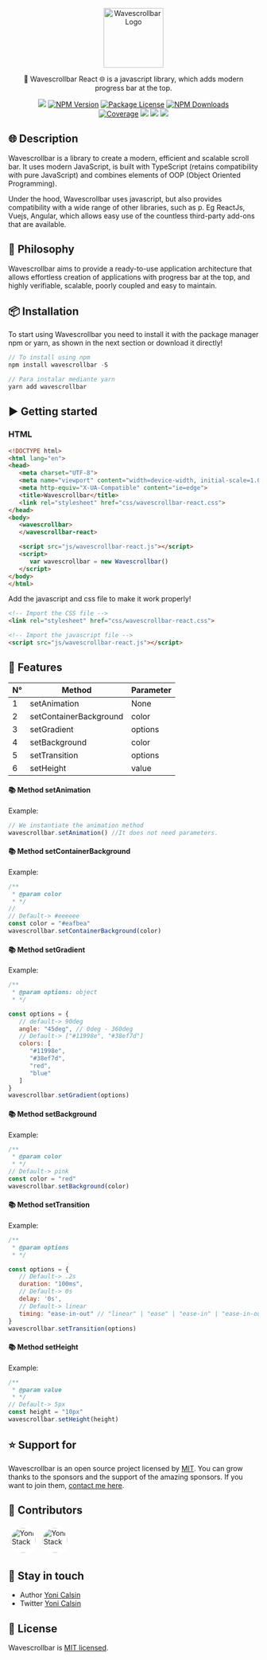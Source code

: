 [2]: https://github.com/yonicb
[1]: https://github.com/yonicb/wavescrollbar-react

<p align="center">
  <a href="https://github.com/yonicb/wavescrollbar-react" target="blank"><img src="https://i.ibb.co/0KhDcfW/ezgif-1-368d1a644eb7.png" width="120" alt="Wavescrollbar Logo" /></a>
</p>

<p align="center">
🚀 Wavescrollbar React 🌐 is a javascript library, which adds modern progress bar at the top.
</p>
<p align="center" style="max-width: 450px; margin: auto;">
   <a href="https://github.com/yonicb/wavescrollbar-react"><img src="https://img.shields.io/spiget/stars/1000?color=brightgreen&label=Star&logo=github" /></a>
   <a href="https://www.npmjs.com/wavescrollbar-react" target="_blank">
   <img src="https://img.shields.io/npm/v/wavescrollbar-react" alt="NPM Version" /></a>
   <a href="https://www.npmjs.com/wavescrollbar-react" target="_blank">
   <img src="https://img.shields.io/npm/l/wavescrollbar-react" alt="Package License" /></a>
   <a href="https://www.npmjs.com/wavescrollbar-react" target="_blank">
   <img src="https://img.shields.io/npm/dm/wavescrollbar-react" alt="NPM Downloads" /></a>
   <a href="https://github.com/yonicb/wavescrollbar-react" target="_blank">
   <img src="https://s3.amazonaws.com/assets.coveralls.io/badges/coveralls_95.svg" alt="Coverage" /></a>
   <a href="https://github.com/yonicb/wavescrollbar-react"><img src="https://img.shields.io/badge/Github%20Page-Wavescrollbar-yellow?style=flat-square&logo=github" /></a>
   <a href="https://github.com/yonicb"><img src="https://img.shields.io/badge/Author-Yoni%20Calsin-blueviolet?style=flat-square&logo=appveyor" /></a>
   <a href="https://twitter.com/yonicb" target="_blank">
   <img src="https://img.shields.io/twitter/follow/yonicalsin.svg?style=social&label=Follow"></a>
</p>

## 🌐 Description

<p>
Wavescrollbar is a library to create a modern, efficient and scalable scroll bar. It uses modern JavaScript, is built with TypeScript (retains compatibility with pure JavaScript) and combines elements of OOP (Object Oriented Programming).
</p>

<p>Under the hood, Wavescrollbar uses javascript, but also provides compatibility with a wide range of other libraries, such as p. Eg ReactJs, Vuejs, Angular, which allows easy use of the countless third-party add-ons that are available.</p>

## 📝 Philosophy

<p>Wavescrollbar aims to provide a ready-to-use application architecture that allows effortless creation of applications with progress bar at the top, and highly verifiable, scalable, poorly coupled and easy to maintain.</p>


## 📦 Installation

To start using Wavescrollbar you need to install it with the package manager npm or yarn, as shown in the next section or download it directly!

``` ts
// To install using npm
npm install wavescrollbar -S

// Para instalar mediante yarn
yarn add wavescrollbar
```

<!-- ## Getting started -->
## ▶️ Getting started

<p>
<!-- Como lo habia mencionado anteriormente, Wavescroll tambien esta disponible para las biblitecas Reactjs, Vuejs y Angular. -->
</p>

### HTML
``` html
<!DOCTYPE html>
<html lang="en">
<head>
   <meta charset="UTF-8">
   <meta name="viewport" content="width=device-width, initial-scale=1.0">
   <meta http-equiv="X-UA-Compatible" content="ie=edge">
   <title>Wavescrollbar</title>
   <link rel="stylesheet" href="css/wavescrollbar-react.css">
</head>
<body>
   <wavescrollbar>
   </wavescrollbar-react>

   <script src="js/wavescrollbar-react.js"></script>
   <script>
      var wavescrollbar = new Wavescrollbar()
   </script>
</body>
</html>
```

Add the javascript and css file to make it work properly!

``` html
<!-- Import the CSS file -->
<link rel="stylesheet" href="css/wavescrollbar-react.css">

<!-- Import the javascript file -->
<script src="js/wavescrollbar-react.js"></script>
```

## 📝 Features

| N°  | Method                 | Parameter |
| --- | ---------------------- | --------- |
| 1   | setAnimation           | None      |
| 2   | setContainerBackground | color     |
| 3   | setGradient            | options   |
| 4   | setBackground          | color     |
| 5   | setTransition          | options   |
| 6   | setHeight              | value     |

#### 📚 Method setAnimation
Example:
```js
// We instantiate the animation method
wavescrollbar.setAnimation() //It does not need parameters.
```

#### 📚 Method setContainerBackground
Example:
``` js
/**
 * @param color
 * */
// 
// Default-> #eeeeee
const color = "#eafbea"
wavescrollbar.setContainerBackground(color)
```

#### 📚 Method setGradient
Example:
```js
/**
 * @param options: object
 * */

const options = {
   // default-> 90deg
   angle: "45deg", // 0deg - 360deg
   // Default-> ["#11998e", "#38ef7d"]
   colors: [
      "#11998e",
      "#38ef7d",
      "red",
      "blue"
   ]
}
wavescrollbar.setGradient(options)
```

#### 📚 Method setBackground
Example:
```js
/**
 * @param color
 * */
// Default-> pink
const color = "red"
wavescrollbar.setBackground(color)
```

#### 📚 Method setTransition
Example:
```js
/**
 * @param options
 * */

const options = {
   // Default-> .2s
   duration: "100ms",
   // Default-> 0s
   delay: '0s',
   // Default-> linear
   timing: "ease-in-out" // "linear" | "ease" | "ease-in" | "ease-in-out" | "ease-out"
}
wavescrollbar.setTransition(options)
```

#### 📚 Method setHeight
Example:
```js
/**
 * @param value
 * */
// Default-> 5px
const height = "10px"
wavescrollbar.setHeight(height)
```

## ⭐ Support for

Wavescrollbar is an open source project licensed by [MIT](LICENSE). You can grow thanks to the sponsors and the support of the amazing sponsors. If you want to join them, [contact me here](mailto:helloyonicb@gmail.com).

## 🎩 Contributors

<p>

[<img src="https://avatars0.githubusercontent.com/u/58490737?s=400&v=4" alt="Yoni Stack" width="50" style="background: #fff; padding: 5px; border-radius: 50%;" />](https://github.com/yonicb)
[<img src="https://avatars0.githubusercontent.com/u/57115324?s=460&v=4" alt="Yoni Stack" width="50" style="background: #fff; padding: 5px; border-radius: 50%;" />](https://github.com/yonicalsin)

</p>

## 🎩 Stay in touch

* Author [Yoni Calsin](https://github.com/yonicb)
* Twitter [Yoni Calsin](https://twitter.com/yonicalsin)

## 📜 License

Wavescrollbar is [MIT licensed](LICENSE).

[2]: https://github.com/yonicb
[1]: https://github.com/yonicb/wavescrollbar-react